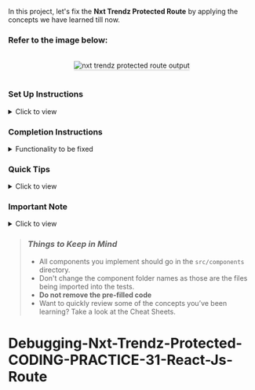 In this project, let's fix the **Nxt Trendz Protected Route** by applying the concepts we have learned till now.

### Refer to the image below:

<br/>
<div style="text-align: center;">
    <img src="https://assets.ccbp.in/frontend/content/react-js/nxt-trendz-protected-route-output.gif" alt="nxt trendz protected route output" style="max-width:70%;box-shadow:0 2.8px 2.2px rgba(0, 0, 0, 0.12)">
</div>
<br/>

### Set Up Instructions

<details>
<summary>Click to view</summary>

- Download dependencies by running `npm install`
- Start up the app using `npm start`
</details>

### Completion Instructions

<details>
<summary>Functionality to be fixed</summary>
<br/>

Fix the given code to have the following functionality

- When an unauthenticated user tries to access the Home Route, Products Route or Cart Route, then the page should be navigated to the Login Route using the protected route
- When an authenticated user tries to access the Home Route, Products Route or Cart Route, then the page should be navigated to the respective route using the protected route
</details>

### Quick Tips

<details>
<summary>Click to view</summary>
<br>

- There are `8` bugs to be fixed to achieve the functionality and the UI that is expected

</details>

### Important Note

<details>
<summary>Click to view</summary>

<br/>

**The following instructions are required for the tests to pass**

- User credentials

  ```text
   username: rahul
   password: rahul@2021
  ```

</details>

> ### _Things to Keep in Mind_
>
> - All components you implement should go in the `src/components` directory.
> - Don't change the component folder names as those are the files being imported into the tests.
> - **Do not remove the pre-filled code**
> - Want to quickly review some of the concepts you’ve been learning? Take a look at the Cheat Sheets.
# Debugging-Nxt-Trendz-Protected-CODING-PRACTICE-31-React-Js-Route
